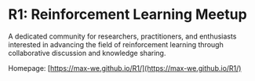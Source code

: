 # R1: Reinforcement Learning Meetup

A dedicated community for researchers, practitioners, and enthusiasts interested in advancing the field of reinforcement learning through collaborative discussion and knowledge sharing.

Homepage: [https://max-we.github.io/R1/](https://max-we.github.io/R1/)
